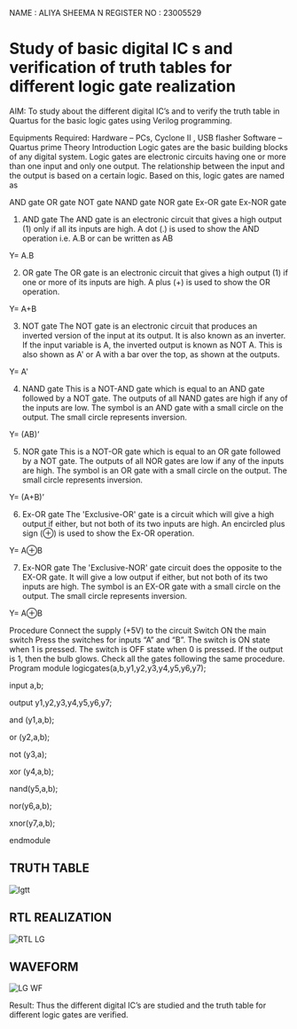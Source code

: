 NAME : ALIYA SHEEMA N
REGISTER NO : 23005529
# Study of basic digital IC s and verification of truth tables for different logic gate realization
 AIM:
To study about the different digital IC’s and to verify the truth table in Quartus for the basic logic gates using Verilog programming.

Equipments Required:
Hardware – PCs, Cyclone II , USB flasher
Software – Quartus prime
Theory
Introduction
Logic gates are the basic building blocks of any digital system. Logic gates are electronic circuits having one or more than one input and only one output. The relationship between the input and the output is based on a certain logic. Based on this, logic gates are named as

AND gate
OR gate
NOT gate
NAND gate
NOR gate
Ex-OR gate
Ex-NOR gate
1) AND gate
The AND gate is an electronic circuit that gives a high output (1) only if all its inputs are high. A dot (.) is used to show the AND operation i.e. A.B or can be written as AB

Y= A.B

2) OR gate
The OR gate is an electronic circuit that gives a high output (1) if one or more of its inputs are high. A plus (+) is used to show the OR operation.

Y= A+B

3) NOT gate
The NOT gate is an electronic circuit that produces an inverted version of the input at its output. It is also known as an inverter. If the input variable is A, the inverted output is known as NOT A. This is also shown as A' or A with a bar over the top, as shown at the outputs.

Y= A'

4) NAND gate
This is a NOT-AND gate which is equal to an AND gate followed by a NOT gate. The outputs of all NAND gates are high if any of the inputs are low. The symbol is an AND gate with a small circle on the output. The small circle represents inversion.

Y= (AB)’

5) NOR gate
This is a NOT-OR gate which is equal to an OR gate followed by a NOT gate. The outputs of all NOR gates are low if any of the inputs are high. The symbol is an OR gate with a small circle on the output. The small circle represents inversion.

Y= (A+B)’

6) Ex-OR gate
The 'Exclusive-OR' gate is a circuit which will give a high output if either, but not both of its two inputs are high. An encircled plus sign (⊕) is used to show the Ex-OR operation.

Y= A⊕B

7) Ex-NOR gate
The 'Exclusive-NOR' gate circuit does the opposite to the EX-OR gate. It will give a low output if either, but not both of its two inputs are high. The symbol is an EX-OR gate with a small circle on the output. The small circle represents inversion.

Y= A⊕B

Procedure
Connect the supply (+5V) to the circuit
Switch ON the main switch
Press the switches for inputs “A” and “B”. The switch is ON state when 1 is pressed. The switch is OFF state when 0 is pressed.
If the output is 1, then the bulb glows.
Check all the gates following the same procedure.
Program
module logicgates(a,b,y1,y2,y3,y4,y5,y6,y7);

input a,b;

output y1,y2,y3,y4,y5,y6,y7;

and (y1,a,b);

or (y2,a,b);

not (y3,a);

xor (y4,a,b);

nand(y5,a,b);

nor(y6,a,b);

xnor(y7,a,b);

endmodule 

## TRUTH TABLE
![lgtt](https://github.com/23005529/Study-of-basic-digital-IC-s-and-verification-of-truth-tables-for-different-logic-gates-realization-/assets/139842207/a0661c04-a766-45c4-a1b1-e488d64cbfd9)
## RTL REALIZATION
![RTL LG](https://github.com/23005529/Study-of-basic-digital-IC-s-and-verification-of-truth-tables-for-different-logic-gates-realization-/assets/139842207/af6c04ba-893b-44d4-aecb-3e3108b47b2c)
## WAVEFORM
![LG WF](https://github.com/23005529/Study-of-basic-digital-IC-s-and-verification-of-truth-tables-for-different-logic-gates-realization-/assets/139842207/90e63959-4132-4cae-b172-25d0805966dc)


Result:
Thus the different digital IC’s are studied and the truth table for different logic gates are verified.
